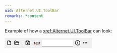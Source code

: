 ```yaml
---
uid: Alternet.UI.ToolBar
remarks: *content
---
```


Example of how a <xref:Alternet.UI.ToolBar> can look:

![ToolBar](images/ToolBar.png)


